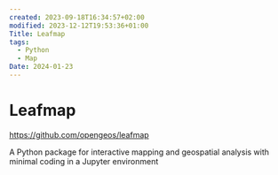 ```yaml
---
created: 2023-09-18T16:34:57+02:00
modified: 2023-12-12T19:53:36+01:00
Title: Leafmap
tags:
  - Python
  - Map
Date: 2024-01-23
---
```


# Leafmap

https://github.com/opengeos/leafmap

A Python package for interactive mapping and geospatial analysis with minimal coding in a Jupyter environment
